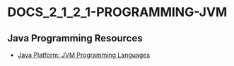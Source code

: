 # DOCS_2_1_2_1-PROGRAMMING-JVM

## Java Programming Resources

* [Java Platform: JVM Programming Languages](Java-Platform-JVM-Programming-Languages.md)
